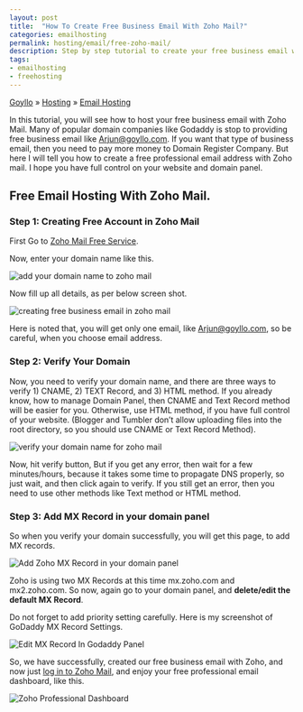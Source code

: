 ```yaml
---
layout: post
title:  "How To Create Free Business Email With Zoho Mail?"
categories: emailhosting
permalink: hosting/email/free-zoho-mail/
description: Step by step tutorial to create your free business email with zoho email hosting .
tags: 
- emailhosting
- freehosting
---
```


<div class="breadcrumb">
<span itemscope='itemscope' itemtype='http://data-vocabulary.org/Breadcrumb'><a href="/" itemprop="url"><span title="Goyllo" itemprop='title'>Goyllo</span></a></span>
<span itemscope='itemscope' itemtype='http://data-vocabulary.org/Breadcrumb'>&#187; <a href="/hosting/" itemprop="url"><span title="Hosting" itemprop='title'>Hosting</span></a></span>
<span itemscope='itemscope' itemtype='http://data-vocabulary.org/Breadcrumb'>&#187; <a href="/hosting/email/" itemprop="url"><span title="Email Hosting" itemprop='title'>Email Hosting</span></a></span>
</div>

In this tutorial, you will see how to host your free business email with Zoho Mail. Many of popular domain companies like Godaddy is stop to providing free business email like Arjun@goyllo.com. If you want that type of business email, then you need to pay more money to Domain Register Company. But here I will tell you how to create a free professional email address with Zoho mail. I hope you have full control on your website and domain panel.

## Free Email Hosting With Zoho Mail. ##

### Step 1: Creating Free Account in Zoho Mail ###
First Go to <a href="https://mail.zoho.com/biz/mailsignup.do?plan=free" rel="nofollow" target="_blank">Zoho Mail Free Service</a>.

Now, enter your domain name like this.

<img class="img-responsive" alt="add your domain name to zoho mail" src="{{ site.imgurl }}/add-your-domain-name-to-zoho-mail.png" title="add your domain name to zoho mail" /><br />

Now fill up all details, as per below screen shot.

<img class="img-responsive" alt="creating free business email in zoho mail" src="{{ site.imgurl }}/creating-free-business-email-in-zoho-mail.png" title ="creating free business email in zoho mail" /><br />


Here is noted that, you will get only one email, like Arjun@goyllo.com, so be careful, when you choose email address.

### Step 2: Verify Your Domain ###

Now, you need to verify your domain name, and there are three ways to verify 1) CNAME, 2) TEXT Record, and 3) HTML method. If you already know, how to manage Domain Panel, then CNAME and Text Record method will be easier for you. Otherwise, use HTML method, if you have full control of your website. (Blogger and Tumbler don’t allow uploading files into the root directory, so you should use CNAME or Text Record Method).

<img class="img-responsive" alt="verify your domain name for zoho mail" src="{{ site.imgurl }}/verify-your-domain-name-for-zoho-mail.png" title="verify your domain name for zoho mail" /><br />

Now, hit verify button, But if you get any error, then wait for a few minutes/hours, because it takes some time to propagate DNS properly, so just wait, and then click again to verify. If you still get an error, then you need to use other methods like Text method or HTML method.


### Step 3: Add MX Record in your domain panel ###

So when you verify your domain successfully, you will get this page, to add MX records.

<img class="img-responsive" alt="Add Zoho MX Record in your domain panel" src="{{ site.imgurl }}/Add Zoho MX Record in your domain panel.png" title="Add Zoho MX Record in your domain panel" /><br />


Zoho is using two MX Records at this time mx.zoho.com and mx2.zoho.com. So now, again go to your domain panel, and **delete/edit the default MX Record**.

Do not forget to add priority setting carefully. Here is my screenshot of GoDaddy MX Record Settings.

<img class="img-responsive" alt="Edit MX Record In Godaddy Panel" src="{{ site.imgurl }}/Edit-MX-Record-In-Godaddy-Panel.png" title="Edit MX Record In Godaddy Panel" /><br />

So, we have successfully, created our free business email with Zoho, and now just <a href="http://mail.zoho.com" rel="nofollow" target="_blank">log in to Zoho Mail</a>, and enjoy your free professional email dashboard, like this.

<img class="img-responsive" alt="Zoho Professional Dashboard" src="{{ site.imgurl }}/Zoho Professional Dashboard.png" title="Zoho Professional Dashboard" /><br />